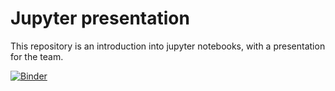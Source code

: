 # Jupyter presentation

This repository is an introduction into jupyter notebooks, with a presentation
for the team.

[![Binder](https://mybinder.org/badge_logo.svg)](https://mybinder.org/v2/gh/cedricgeissmann/jupyter-demo.git/HEAD)
